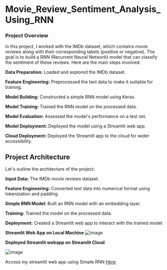 # Movie_Review_Sentiment_Analysis_Using_RNN

### Project Overview
In this project, I worked with the IMDb dataset, which contains movie reviews along with their corresponding labels (positive or negative). The goal is to build a RNN (Recurrent Neural Network) model that can classify the sentiment of these reviews. Here are the main steps involved:

**Data Preparation:** Loaded and explored the IMDb dataset.

**Feature Engineering:** Preprocessed the text data to make it suitable for training.

**Model Building:** Constructed a simple RNN model using Keras.

**Model Training:** Trained the RNN model on the processed data.

**Model Evaluation:** Assessed the model's performance on a test set.

**Model Deployment:** Deployed the model using a Streamlit web app.

**Cloud Deployment:** Deployed the Streamlit app to the cloud for wider accessibility.

## Project Architecture
Let's outline the architecture of the project:

**Input Data:** The IMDb movie reviews dataset.

**Feature Engineering:** Converted text data into numerical format using tokenization and padding.

**Simple RNN Model:** Built an RNN model with an embedding layer.

**Training:** Trained the model on the processed data.

**Deployment:** Created a Streamlit web app to interact with the trained model

**Streamlit Web App on Local Machine**
![image](https://github.com/user-attachments/assets/312aa3d0-7c26-4a80-9423-da15913de0d3)

**Deployed Streamlit webapp on Streamlit Cloud**

![image](https://github.com/user-attachments/assets/d66a9f2f-049d-49c1-8eb2-6278a6322346)

Access my streamlit web app using Simple RNN [Here](https://moviereviewsentimentanalysisusingrnn-uku4qprnmfweayiap3ot74.streamlit.app/)


